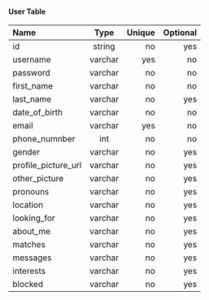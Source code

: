 #### User Table
| Name |  Type  | Unique | Optional |
|:-----|:--------:|------:|-------:|
| id  |  string  |  no | yes |
| username  |  varchar  |  yes | no |
| password  |  varchar  |  no | no |
| first_name  | varchar |   no | no |
| last_name  | varchar | no | yes |
| date_of_birth   |  varchar  |  no | no |
| email   | varchar | yes | no |
| phone_numnber   | int | no | no |
| gender  | varchar | no | yes |
| profile_picture_url  | varchar | no | yes |
| other_picture  | varchar | no | yes |
| pronouns  | varchar | no | yes |
| location   |  varchar  | no | yes |
| looking_for | varchar | no | yes |
| about_me| varchar | no | yes |
| matches  | varchar | no | yes |
| messages |  varchar  |  no | yes |
| interests | varchar | no | yes |
| blocked| varchar | no | yes|


<!-- #### UserIn
| Name |  Type  | Unique | Optional |
|:-----|:--------:|------:|-------:|
| username  | string | yes | no |
| password  |  string  |  no | no |
| first_name  | string |   no | no |
| last_name  | string | no | no |
| date_of_birth   |  string  |  no | no |
| email   | string | yes | no |
| phone_numnber   | int | no | no|


#### Userout
| Name |  Type  | Unique | Optional |
|:-----|:--------:|------:|-------:|
| username  | string | yes | no |
| password  |  string  |  no | yes |
| first_name  | string |   no | yes |
| last_name  | string | no | yes |
| date_of_birth   |  string  |  no | yes |
| email   | string | yes | yes |
| phone_numnber   | int | no | yes |
| gender  | string | no | yes |
| profile_picture_url  | string | no | yes |
| other_picture  | string | no | yes |
| pronouns  | string | no | yes |
| location   |  string  | no | yes |
| looking_for | string | no | yes |
| about_me| string | no | yes |
| matches  | string | no | yes |
| messages |  string  |  no | yes |
| interests | string | no | yes |
| blocked| string | no | yes| -->
